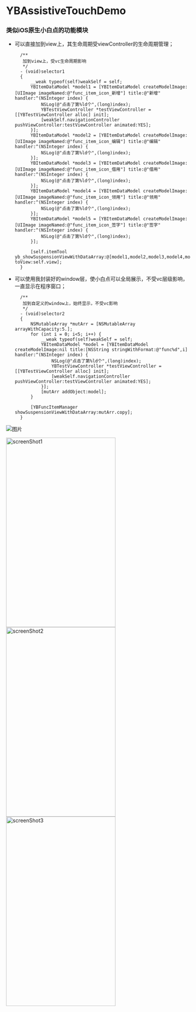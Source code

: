 # YBAssistiveTouchDemo

### 类似iOS原生小白点的功能模块

+ 可以直接加到view上，其生命周期受viewController的生命周期管理；


		/**
		 加到view上，受vc生命周期影响
		 */
		- (void)selector1
		{
		    __weak typeof(self)weakSelf = self;
		    YBItemDataModel *model1 = [YBItemDataModel createModelImage:[UIImage imageNamed:@"func_item_icon_新增"] title:@"新增" handler:^(NSInteger index) {
		        NSLog(@"点击了第%ld个",(long)index);
		        YBTestViewController *testViewController = [[YBTestViewController alloc] init];
		        [weakSelf.navigationController pushViewController:testViewController animated:YES];
		    }];
		    YBItemDataModel *model2 = [YBItemDataModel createModelImage:[UIImage imageNamed:@"func_item_icon_编辑"] title:@"编辑" handler:^(NSInteger index) {
		        NSLog(@"点击了第%ld个",(long)index);
		    }];
		    YBItemDataModel *model3 = [YBItemDataModel createModelImage:[UIImage imageNamed:@"func_item_icon_借用"] title:@"借用" handler:^(NSInteger index) {
		        NSLog(@"点击了第%ld个",(long)index);
		    }];
		    YBItemDataModel *model4 = [YBItemDataModel createModelImage:[UIImage imageNamed:@"func_item_icon_领用"] title:@"领用" handler:^(NSInteger index) {
		        NSLog(@"点击了第%ld个",(long)index);
		    }];
		    YBItemDataModel *model5 = [YBItemDataModel createModelImage:[UIImage imageNamed:@"func_item_icon_签字"] title:@"签字" handler:^(NSInteger index) {
		        NSLog(@"点击了第%ld个",(long)index);
		    }];
		    
		    [self.itemTool yb_showSuspensionViewWithDataArray:@[model1,model2,model3,model4,model5] toView:self.view];
		}

		


+ 可以使用我封装好的window层，使小白点可以全局展示，不受vc层级影响，一直显示在程序窗口；


		/**
		 加到自定义的window上，始终显示，不受vc影响
		 */
		- (void)selector2
		{
		    NSMutableArray *mutArr = [NSMutableArray arrayWithCapacity:5.];
		    for (int i = 0; i<5; i++) {
		        __weak typeof(self)weakSelf = self;
		        YBItemDataModel *model = [YBItemDataModel createModelImage:nil title:[NSString stringWithFormat:@"func%d",i] handler:^(NSInteger index) {
		            NSLog(@"点击了第%ld个",(long)index);
		            YBTestViewController *testViewController = [[YBTestViewController alloc] init];
		            [weakSelf.navigationController pushViewController:testViewController animated:YES];
		        }];
		        [mutArr addObject:model];
		    }
		    
		    [YBFuncItemManager showSuspensionViewWithDataArray:mutArr.copy];
		}



![图片](https://raw.githubusercontent.com/wangyingbo/YBAssistiveTouchDemo/master/sources/gif.gif)


<!--![screenShot1](https://raw.githubusercontent.com/wangyingbo/YBAssistiveTouchDemo/master/sources/screen_shot_1.png)

![screenShot2](https://raw.githubusercontent.com/wangyingbo/YBAssistiveTouchDemo/master/sources/screen_shot_2.png)

![screenShot3](https://raw.githubusercontent.com/wangyingbo/YBAssistiveTouchDemo/master/sources/screen_shot_3.png)-->

<img src="https://raw.githubusercontent.com/wangyingbo/YBAssistiveTouchDemo/master/sources/screen_shot_1.png" width = "299" height = "517" alt="screenShot1" align=center />

<img src="https://raw.githubusercontent.com/wangyingbo/YBAssistiveTouchDemo/master/sources/screen_shot_2.png" width = "299" height = "517" alt="screenShot2" align=center />

<img src="https://raw.githubusercontent.com/wangyingbo/YBAssistiveTouchDemo/master/sources/screen_shot_3.png" width = "299" height = "517" alt="screenShot3" align=center />
